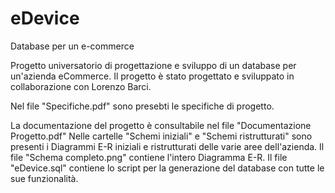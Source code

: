 # eDevice
Database per un e-commerce

Progetto universatorio di progettazione e sviluppo di un database per un'azienda eCommerce.
Il progetto è stato progettato e sviluppato in collaborazione con Lorenzo Barci.

Nel file "Specifiche.pdf" sono presebti le specifiche di progetto.

La documentazione del progetto è consultabile nel file "Documentazione Progetto.pdf"
Nelle cartelle "Schemi iniziali" e "Schemi ristrutturati" sono presenti i Diagrammi E-R iniziali e ristrutturati delle varie aree dell'azienda.
Il file "Schema completo.png" contiene l'intero Diagramma E-R.
Il file "eDevice.sql" contiene lo script per la generazione del database con tutte le sue funzionalità.
